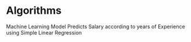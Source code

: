 # Algorithms
Machine Learning
Model Predicts Salary according to years of Experience using Simple Linear Regression  
